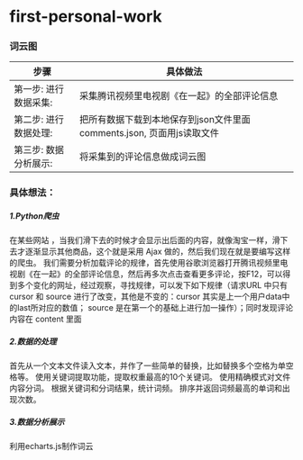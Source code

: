# first-personal-work

### 词云图

步骤 | 具体做法
 ---- | -----   
 第一步: 进行数据采集:  | 采集腾讯视频里电视剧《在一起》的全部评论信息  
 第二步: 进行数据处理:  | 把所有数据下载到本地保存到json文件里面comments.json, 页面用js读取文件
 第三步: 数据分析展示:  | 将采集到的评论信息做成词云图
 

 ### 具体想法：
 ##### 1.Python爬虫
 在某些网站 ，当我们滑下去的时候才会显示出后面的内容，就像淘宝一样，滑下去才逐渐显示其他商品，这个就是采用 Ajax 做的，然后我们现在就是要编写这样的爬虫。
 我们需要分析加载评论的规律，首先使用谷歌浏览器打开腾讯视频里电视剧《在一起》的全部评论信息，然后再多次点击查看更多评论，按F12，可以得到多个变化的网址，经过观察，寻找规律，可以发下如下规律（请求URL 中只有 cursor 和 source 进行了改变，其他是不变的：cursor 其实是上一个用户data中的last所对应的数值； source 是在第一个的基础上进行加一操作）；同时发现评论内容在 content 里面

 ##### 2.数据的处理
首先从一个文本文件读入文本，并作了一些简单的替换，比如替换多个空格为单空格等。
使用关键词提取功能，提取权重最高的10个关键词。
使用精确模式对文件内容分词。
根据关键词和分词结果，统计词频。
排序并返回词频最高的单词和出现次数。

 ##### 3.数据分析展示
利用echarts.js制作词云